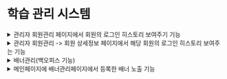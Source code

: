 # 학습 관리 시스템

<details>
  <summary>관리자 회원관리 페이지에서 회원의 로그인 히스토리 보여주기 기능</summary>
  
  <img width="1440" alt="image" src="https://github.com/user-attachments/assets/7464741e-32d3-4bda-bfd6-f084b31c42a0">
</details>

<details>
  <summary>관리자 회원관리 -> 회원 상세정보 페이지에서 해당 회원의 로그인 히스토리 보여주는 기능</summary>
  
  <img width="1439" alt="image" src="https://github.com/user-attachments/assets/b4d68881-9d15-4c13-87d7-c83e96e79e56">
</details>

<details>
  <summary>배너관리(백오피스 기능)</summary>

  - 배너 등록, 수정, 삭제 기능
  
  <img width="1440" alt="image" src="https://github.com/user-attachments/assets/4033e743-c72e-4345-bc80-f9766999c899">
  
  <img width="1440" alt="image" src="https://github.com/user-attachments/assets/945c5f0a-f38c-448d-939c-b794b2a4b741">
</details>

<details>
  <summary>메인페이지에 배너관리페이지에서 등록한 배너 노출 기능</summary>

  - 배너 클릭시 배너에 등록된 주소로 이동
  
  <img width="1440" alt="image" src="https://github.com/user-attachments/assets/b06e4448-a45e-4333-92dd-0f4e5b19847c">
</details>
